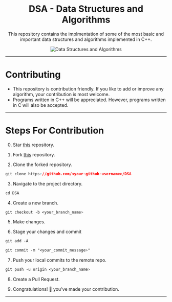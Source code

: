 <h1 align="center">DSA - Data Structures and Algorithms</h1>

<p align="center">
This repository contains the implmentation of some of the most basic and important data structures and algorithms implemented in C++. 
</p>

<p align="center">
  <img src="https://github.com/Manvityagi/Data-Structures-and-Algorithms/raw/master/assets/ds.png" alt="Data Structures and Algorithms"/>
</p>

***


# Contributing

* This repository is contribution friendly. If you like to add or improve any algorithm, your contribution is most welcome. 
* Programs written in C++ will be appreciated. However, programs written in C will also be accepted. 
***

# Steps For Contribution

0. Star <a href="https://github.com/tanyagupta0201/DSA" title="this">this</a> repository.

1. Fork <a href="https://github.com/tanyagupta0201/DSA" title="this">this</a> repository.

2. Clone the forked repository.
```css
git clone https://github.com/<your-github-username>/DSA
```
  
3. Navigate to the project directory.
```py
cd DSA
```

4. Create a new branch.
```css
git checkout -b <your_branch_name>
```

5. Make changes.

6. Stage your changes and commit
```css
git add -A

git commit -m "<your_commit_message>"
```

7. Push your local commits to the remote repo.
```css
git push -u origin <your_branch_name>
```

8. Create a Pull Request.

9. Congratulations! 🎉 you've made your contribution.


---


